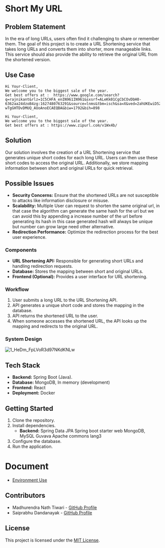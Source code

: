# Short My URL

## Problem Statement

In the era of long URLs, users often find it challenging to share or remember them. The goal of this project is to create a URL Shortening service that takes long URLs and converts them into shorter, more manageable links. This service should also provide the ability to retrieve the original URL from the shortened version.

## Use Case

```
Hi Your-Client,
We welcome you to the biggest sale of the year. 
Get best offers at :  https://www.google.com/search?q=rajnikant&rlz=1C5CHFA_enIN961IN961&sxsrf=ALeKk01CgCbCOvDbH0-6362aa24dzoB4zg:1627480763291&source=lnms&tbm=isch&sa=X&ved=2ahUKEwiD5Zim9oXyAhX-wTgGHTDvDMUQ_AUoAnoECAEQBA&biw=1792&bih=898
```


```
Hi Your-Client,
We welcome you to the biggest sale of the year. 
Get best offers at : https://www.zipurl.com/v1Wx4b/
```

## Solution

Our solution involves the creation of a URL Shortening service that generates unique short codes for each long URL. Users can then use these short codes to access the original URL. Additionally, we store mapping information between short and original URLs for quick retrieval.

## Possible Issues

- **Security Concerns:** Ensure that the shortened URLs are not susceptible to attacks like information disclosure or misuse.
- **Scalability:** Multiple User can request to shorten the same original url, in that
case the algorithm can generate the same hash for the url but we can avoid this by appending a increase number of the url before generating its hash in this case generated hash will always be unique but number can grow large need other alternative.
- **Redirection Performance:** Optimize the redirection process for the best user experience.


### Components

- **URL Shortening API:** Responsible for generating short URLs and handling redirection requests.
- **Database:** Stores the mapping between short and original URLs.
- **Frontend (Optional):** Provides a user interface for URL shortening.

### Workflow

1. User submits a long URL to the URL Shortening API.
2. API generates a unique short code and stores the mapping in the database.
3. API returns the shortened URL to the user.
4. When someone accesses the shortened URL, the API looks up the mapping and redirects to the original URL.

### System Design
![1_HeDm_FpLVoR3d97NKdKNLw](https://github.com/dev-madhurendra/short-my-url/assets/68775519/05bf0f00-d382-4bd9-a9b4-b1b1085c6d95)


## Tech Stack

- **Backend:** Spring Boot (Java).
- **Database:** MongoDB, In memory (development)
- **Frontend:** React
- **Deployment:** Docker

## Getting Started

1. Clone the repository.
2. Install dependencies.
    - **Backend:** 
        Spring Data JPA
        Spring boot starter web
        MongoDB, MySQL
        Guvava
        Apache commons lang3 
3. Configure the database.
4. Run the application.


# Document

- [Environment Use]()


## Contributors

- Madhurendra Nath Tiwari - [GitHub Profile](https://github.com/dev-madhurendra)
- Saiprabhu Dandanayak - [GitHub Profile](https://github.com/saiprabhu-dandanayak)

## License

This project is licensed under the [MIT License](LICENSE).
